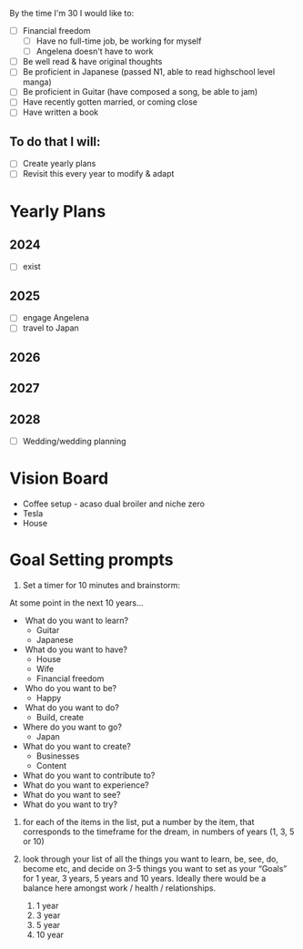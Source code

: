 By the time I'm 30 I would like to:

- [ ] Financial freedom
    - [ ] Have no full-time job, be working for myself
    - [ ] Angelena doesn't have to work
- [ ] Be well read & have original thoughts
- [ ] Be proficient in Japanese (passed N1, able to read highschool level manga)
- [ ] Be proficient in Guitar (have composed a song, be able to jam)
- [ ] Have recently gotten married, or coming close
- [ ] Have written a book

## To do that I will:

- [ ] Create yearly plans
- [ ] Revisit this every year to modify & adapt

# Yearly Plans

## 2024
- [ ] exist

## 2025

- [ ] engage Angelena
- [ ] travel to Japan

## 2026

## 2027

## 2028

- [ ] Wedding/wedding planning

# Vision Board

- Coffee setup - acaso dual broiler and niche zero
- Tesla
- House

# Goal Setting prompts

1. Set a timer for 10 minutes and brainstorm:

At some point in the next 10 years…

- ️ What do you want to learn?
    - Guitar
    - Japanese
- ️ What do you want to have?
    - House
    - Wife
    - Financial freedom
- ️ Who do you want to be?
    - Happy
- ️ What do you want to do?
    - Build, create
- Where do you want to go?
    - Japan
- What do you want to create?
    - Businesses
    - Content
- What do you want to contribute to?
- What do you want to experience?
- What do you want to see?
- What do you want to try?

1. for each of the items in the list, put a number by the item, that corresponds to the timeframe for the dream, in numbers of years (1, 3, 5 or 10)
    
2. look through your list of all the things you want to learn, be, see, do, become etc, and decide on 3-5 things you want to set as your “Goals” for 1 year, 3 years, 5 years and 10 years. Ideally there would be a balance here amongst work / health / relationships.
    
    1. 1 year
    2. 3 year
    3. 5 year
    4. 10 year